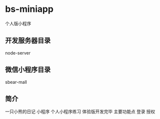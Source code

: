 # bs-miniapp
个人版小程序

## 开发服务器目录
node-server

## 微信小程序目录
sbear-mall

## 简介
一只小熊的日记 小程序
个人小程序练习 体验版开发完毕
主要功能点 登录 授权